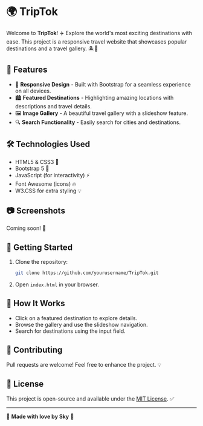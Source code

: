 # 🌍 TripTok

Welcome to **TripTok**! ✈️ Explore the world's most exciting destinations with ease. This project is a responsive travel website that showcases popular destinations and a travel gallery. 🏝️🌆

## 📌 Features
- 🌟 **Responsive Design** - Built with Bootstrap for a seamless experience on all devices.
- 🏙️ **Featured Destinations** - Highlighting amazing locations with descriptions and travel details.
- 🖼️ **Image Gallery** - A beautiful travel gallery with a slideshow feature.
- 🔍 **Search Functionality** - Easily search for cities and destinations.

## 🛠️ Technologies Used
- HTML5 & CSS3 🎨
- Bootstrap 5 🚀
- JavaScript (for interactivity) ⚡
- Font Awesome (icons) 🔥
- W3.CSS for extra styling 💡

## 📷 Screenshots
Coming soon! 🎥

## 🚀 Getting Started
1. Clone the repository:
   ```sh
   git clone https://github.com/yourusername/TripTok.git
   ```
2. Open `index.html` in your browser.

## 🎯 How It Works
- Click on a featured destination to explore details.
- Browse the gallery and use the slideshow navigation.
- Search for destinations using the input field.

## 🤝 Contributing
Pull requests are welcome! Feel free to enhance the project. 💡

## 📜 License
This project is open-source and available under the [MIT License](LICENSE). ✅

---
💙 **Made with love by Sky** 💙
